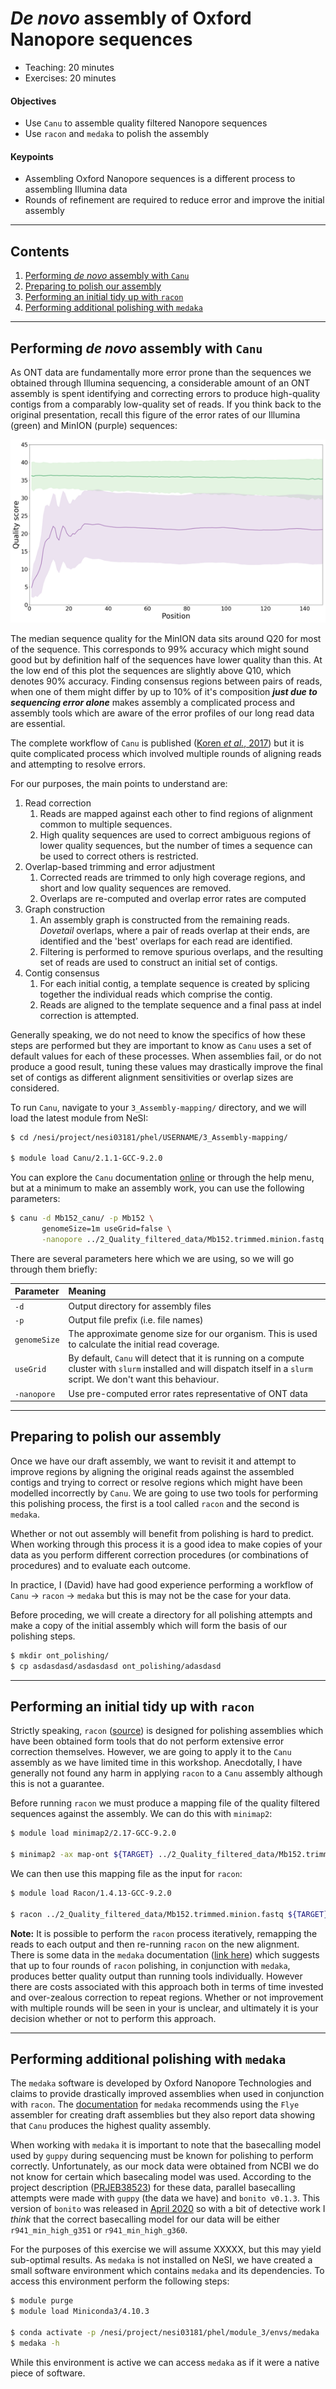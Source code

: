 # *De novo* assembly of Oxford Nanopore sequences

* Teaching: 20 minutes
* Exercises: 20 minutes

#### Objectives

* Use `Canu` to assemble quality filtered Nanopore sequences
* Use `racon` and `medaka` to polish the assembly

#### Keypoints

* Assembling Oxford Nanopore sequences is a different process to assembling Illumina data
* Rounds of refinement are required to reduce error and improve the initial assembly

---

## Contents

1. [Performing *de novo* assembly with `Canu`](#performing-de-novo-assembly-with-Canu)
1. [Preparing to polish our assembly](#preparing-to-polish-our-assembly)
1. [Performing an initial tidy up with `racon`](#performing-an-initial-tidy-up-with-racon)
1. [Performing additional polishing with `medaka`](#performing-additional-polishing-with-medaka)

---

## Performing *de novo* assembly with `Canu`

As ONT data are fundamentally more error prone than the sequences we obtained through Illumina sequencing, a considerable amount of an ONT assembly is spent identifying and correcting errors to produce high-quality contigs from a comparably low-quality set of reads. If you think back to the original presentation, recall this figure of the error rates of our Illumina (green) and MinION (purple) sequences:

![](../img/03_ont_vs_illumina_quality.png)

The median sequence quality for the MinION data sits around Q20 for most of the sequence. This corresponds to 99% accuracy which might sound good but by definition half of the sequences have lower quality than this. At the low end of this plot the sequences are slightly above Q10, which denotes 90% accuracy. Finding consensus regions between pairs of reads, when one of them might differ by up to 10% of it's composition **_just due to sequencing error alone_** makes assembly a complicated process and assembly tools which are aware of the error profiles of our long read data are essential.

The complete workflow of `Canu` is published ([Koren *et al.*, 2017](http://www.genome.org/cgi/doi/10.1101/gr.215087.116)) but it is quite complicated process which involved multiple rounds of aligning reads and attempting to resolve errors.

For our purposes, the main points to understand are:

1. Read correction
   1. Reads are mapped against each other to find regions of alignment common to multiple sequences.
   1. High quality sequences are used to correct ambiguous regions of lower quality sequences, but the number of times a sequence can be used to correct others is restricted.
1. Overlap-based trimming and error adjustment
   1. Corrected reads are trimmed to only high coverage regions, and short and low quality sequences are removed.
   1. Overlaps are re-computed and overlap error rates are computed
1. Graph construction
   1. An assembly graph is constructed from the remaining reads. *Dovetail* overlaps, where a pair of reads overlap at their ends, are identified and the 'best' overlaps for each read are identified.
   1. Filtering is performed to remove spurious overlaps, and the resulting set of reads are used to construct an initial set of contigs.
1. Contig consensus
   1. For each initial contig, a template sequence is created by splicing together the individual reads which comprise the contig.
   1. Reads are aligned to the template sequence and a final pass at indel correction is attempted.

Generally speaking, we do not need to know the specifics of how these steps are performed but they are important to know as `Canu` uses a set of default values for each of these processes. When assemblies fail, or do not produce a good result, tuning these values may drastically improve the final set of contigs as different alignment sensitivities or overlap sizes are considered.

To run `Canu`, navigate to your `3_Assembly-mapping/` directory, and we will load the latest module from NeSI:

```bash
$ cd /nesi/project/nesi03181/phel/USERNAME/3_Assembly-mapping/

$ module load Canu/2.1.1-GCC-9.2.0
```

You can explore the `Canu` documentation [online](https://canu.readthedocs.io/en/latest/index.html) or through the help menu, but at a minimum to make an assembly work, you can use the following parameters:

```bash
$ canu -d Mb152_canu/ -p Mb152 \
       genomeSize=1m useGrid=false \
       -nanopore ../2_Quality_filtered_data/Mb152.trimmed.minion.fastq
```

There are several parameters here which we are using, so we will go through them briefly:

|Parameter|Meaning|
|:---|:---|
|`-d`|Output directory for assembly files|
|`-p`|Output file prefix (i.e. file names)|
|`genomeSize`|The approximate genome size for our organism. This is used to calculate the initial read coverage.|
|`useGrid`|By default, `Canu` will detect that it is running on a compute cluster with `slurm` installed and will dispatch itself in a `slurm` script. We don't want this behaviour.|
|`-nanopore`|Use pre-computed error rates representative of ONT data|


---

## Preparing to polish our assembly

Once we have our draft assembly, we want to revisit it and attempt to improve regions by aligning the original reads against the assembled contigs and trying to correct or resolve regions which might have been modelled incorrectly by `Canu`. We are going to use two tools for performing this polishing process, the first is a tool called `racon` and the second is `medaka`.

Whether or not out assembly will benefit from polishing is hard to predict. When working through this process it is a good idea to make copies of your data as you perform different correction procedures (or combinations of procedures) and to evaluate each outcome.

In practice, I (David) have had good experience performing a workflow of `Canu` -> `racon` -> `medaka` but this is may not be the case for your data.

Before proceding, we will create a directory for all polishing attempts and make a copy of the initial assembly which will form the basis of our polishing steps.

```bash
$ mkdir ont_polishing/
$ cp asdasdasd/asdasdasd ont_polishing/adasdasd
```

---

## Performing an initial tidy up with `racon`

Strictly speaking, `racon` ([source](https://github.com/isovic/racon)) is designed for polishing assemblies which have been obtained form tools that do not perform extensive error correction themselves. However, we are going to apply it to the `Canu` assembly as we have limited time in this workshop. Anecdotally, I have generally not found any harm in applying `racon` to a `Canu` assembly although this is not a guarantee.

Before running `racon` we must produce a mapping file of the quality filtered sequences against the assembly. We can do this with `minimap2`:

```bash
$ module load minimap2/2.17-GCC-9.2.0

$ minimap2 -ax map-ont ${TARGET} ../2_Quality_filtered_data/Mb152.trimmed.minion.fastq > ${TARGET}.sam
```

We can then use this mapping file as the input for `racon`:

```bash
$ module load Racon/1.4.13-GCC-9.2.0

$ racon ../2_Quality_filtered_data/Mb152.trimmed.minion.fastq ${TARGET}.sam ${TARGET} > ont_polishing/${TARGET}.racon.fna
```

**Note:** It is possible to perform the `racon` process iteratively, remapping the reads to each output and then re-running `racon` on the new alignment. There is some data in the `medaka` documentation ([link here](https://nanoporetech.github.io/medaka/draft_origin.html#discussion)) which suggests that up to four rounds of `racon` polishing, in conjunction with `medaka`, produces better quality output than running tools individually. However there are costs associated with this approach both in terms of time invested and over-zealous correction to repeat regions. Whether or not improvement with multiple rounds will be seen in your is unclear, and ultimately it is your decision whether or not to perform this approach.

---

## Performing additional polishing with `medaka`

The `medaka` software is developed by Oxford Nanopore Technologies and claims to provide drastically improved assemblies when used in conjunction with `racon`. The [documentation](https://nanoporetech.github.io/medaka/) for `medaka` recommends using the `Flye` assembler for creating draft assemblies but they also report data showing that `Canu` produces the highest quality assembly.

When working with `medaka` it is important to note that the basecalling model used by `guppy` during sequencing must be known for polishing to perform correctly. Unfortunately, as our mock data were obtained from NCBI we do not know for certain which basecaling model was used. According to the project description ([PRJEB38523](https://www.ncbi.nlm.nih.gov/bioproject/PRJEB38523)) for these data, parallel basecalling attempts were made with `guppy` (the data we have) and `bonito v0.1.3`. This version of `bonito` was released in [April 2020](https://pypi.org/project/ont-bonito/0.1.3/#history) so with a bit of detective work I *think* that the correct basecalling model for our data will be either `r941_min_high_g351` or `r941_min_high_g360`.

For the purposes of this exercise we will assume XXXXX, but this may yield sub-optimal results. As `medaka` is not installed on NeSI, we have created a small software environment which contains `medaka` and its dependencies. To access this environment perform the following steps:

```bash
$ module purge
$ module load Miniconda3/4.10.3

$ conda activate -p /nesi/project/nesi03181/phel/module_3/envs/medaka
$ medaka -h
```

While this environment is active we can access `medaka` as if it were a native piece of software.
